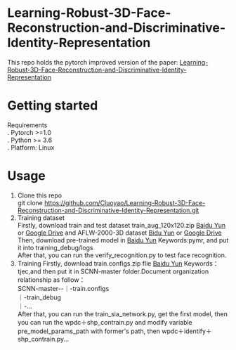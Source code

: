 # Learning-Robust-3D-Face-Reconstruction-and-Discriminative-Identity-Representation
This repo holds the pytorch improved version of the paper: [Learning-Robust-3D-Face-Reconstruction-and-Discriminative-Identity-Representation](https://arxiv.org/abs/1905.06505)  
# Getting started  
Requirements  
. Pytorch >=1.0  
. Python >= 3.6  
. Platform: Linux  
# Usage  
1. Clone this repo  
git clone https://github.com/Cluoyao/Learning-Robust-3D-Face-Reconstruction-and-Discriminative-Identity-Representation.git  
2. Training dataset  
Firstly, download train and test dataset train_aug_120x120.zip [Baidu Yun](https://pan.baidu.com/s/19QNGst2E1pRKL7Dtx_L1MA?errno=0&errmsg=Auth%20Login%20Sucess&&bduss=&ssnerror=0&traceid=) or [Google Drive](https://drive.google.com/file/d/17LfvBZFAeXt0ACPnVckfdrLTMHUpIQqE/view) and AFLW-2000-3D dataset [Bidu Yun](https://pan.baidu.com/s/1DTVGCG5k0jjjhOc8GcSLOw) or [Google Drive](https://drive.google.com/file/d/1r_ciJ1M0BSRTwndIBt42GlPFRv6CvvEP/view?usp=sharing)     
Then, download pre-trained model in [Baidu Yun](https://pan.baidu.com/s/1xLSke_X6CBt9SZwazLoOZg) Keywords:pymr, and put it into training_debug/logs  
After that, you can run the verify_recognition.py to test face recognition.
3. Training
Firstly, download train.configs.zip flie [Baidu Yun](https://pan.baidu.com/s/10Zyy8C0ld4ipI9z_ZFSUQw) Keywords：tjec,and then put it in SCNN-master folder.Document organization relationship as follow：  
SCNN-master--｜-train.configs  
             ｜-train_debug  
             ｜-...  
After that, you can run the train_sia_network.py, get the first model, then you can run the wpdc＋shp_contrain.py and modify variable pre_model_params_path with former's path, then wpdc＋identify＋shp_contrain.py...
